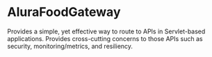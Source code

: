 # AluraFoodGateway
Provides a simple, yet effective way to route to APIs in Servlet-based applications. Provides cross-cutting concerns to those APIs such as security, monitoring/metrics, and resiliency.
